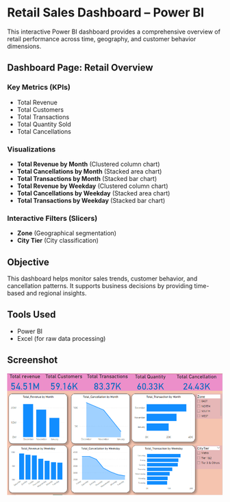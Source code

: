 # Retail Sales Dashboard – Power BI

This interactive Power BI dashboard provides a comprehensive overview of retail performance across time, geography, and customer behavior dimensions.

## Dashboard Page: Retail Overview

### Key Metrics (KPIs)
- Total Revenue
- Total Customers
- Total Transactions
- Total Quantity Sold
- Total Cancellations

### Visualizations
- **Total Revenue by Month** (Clustered column chart)
- **Total Cancellations by Month** (Stacked area chart)
- **Total Transactions by Month** (Stacked bar chart)
- **Total Revenue by Weekday** (Clustered column chart)
- **Total Cancellations by Weekday** (Stacked area chart)
- **Total Transactions by Weekday** (Stacked bar chart)

### Interactive Filters (Slicers)
- **Zone** (Geographical segmentation)
- **City Tier** (City classification)

## Objective
This dashboard helps monitor sales trends, customer behavior, and cancellation patterns. It supports business decisions by providing time-based and regional insights.

## Tools Used
- Power BI
- Excel (for raw data processing)

## Screenshot
![Retail Dashboard](Retail_Shop_Overview.png)

